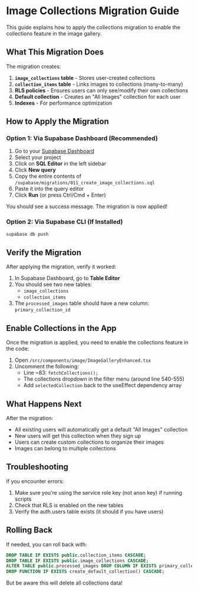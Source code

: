 # Image Collections Migration Guide

This guide explains how to apply the collections migration to enable the collections feature in the image gallery.

## What This Migration Does

The migration creates:

1. **`image_collections` table** - Stores user-created collections
2. **`collection_items` table** - Links images to collections (many-to-many)
3. **RLS policies** - Ensures users can only see/modify their own collections
4. **Default collection** - Creates an "All Images" collection for each user
5. **Indexes** - For performance optimization

## How to Apply the Migration

### Option 1: Via Supabase Dashboard (Recommended)

1. Go to your [Supabase Dashboard](https://supabase.com/dashboard)
2. Select your project
3. Click on **SQL Editor** in the left sidebar
4. Click **New query**
5. Copy the entire contents of `/supabase/migrations/011_create_image_collections.sql`
6. Paste it into the query editor
7. Click **Run** (or press Ctrl/Cmd + Enter)

You should see a success message. The migration is now applied!

### Option 2: Via Supabase CLI (If Installed)

```bash
supabase db push
```

## Verify the Migration

After applying the migration, verify it worked:

1. In Supabase Dashboard, go to **Table Editor**
2. You should see two new tables:
   - `image_collections`
   - `collection_items`
3. The `processed_images` table should have a new column: `primary_collection_id`

## Enable Collections in the App

Once the migration is applied, you need to enable the collections feature in the code:

1. Open `/src/components/image/ImageGalleryEnhanced.tsx`
2. Uncomment the following:
   - Line ~83: `fetchCollections();`
   - The collections dropdown in the filter menu (around line 540-555)
   - Add `selectedCollection` back to the useEffect dependency array

## What Happens Next

After the migration:

- All existing users will automatically get a default "All Images" collection
- New users will get this collection when they sign up
- Users can create custom collections to organize their images
- Images can belong to multiple collections

## Troubleshooting

If you encounter errors:

1. Make sure you're using the service role key (not anon key) if running scripts
2. Check that RLS is enabled on the new tables
3. Verify the auth.users table exists (it should if you have users)

## Rolling Back

If needed, you can roll back with:

```sql
DROP TABLE IF EXISTS public.collection_items CASCADE;
DROP TABLE IF EXISTS public.image_collections CASCADE;
ALTER TABLE public.processed_images DROP COLUMN IF EXISTS primary_collection_id;
DROP FUNCTION IF EXISTS create_default_collection() CASCADE;
```

But be aware this will delete all collections data!
